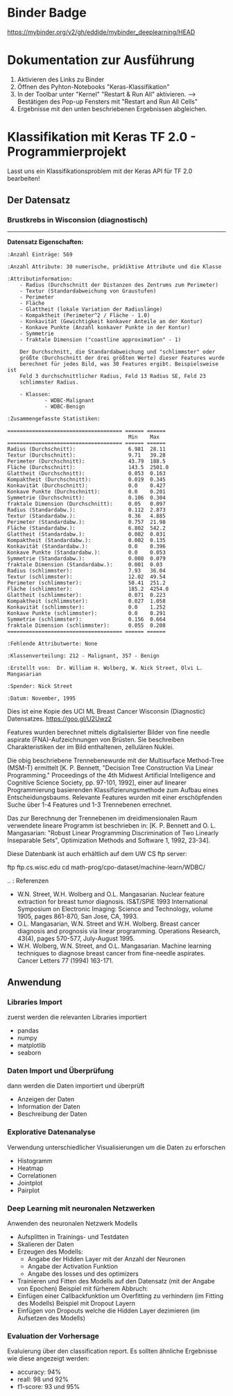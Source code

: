 # Binder Badge
https://mybinder.org/v2/gh/eddide/mybinder_deeplearning/HEAD

# Dokumentation zur Ausführung
1. Aktivieren des Links zu Binder
2. Öffnen des Pyhton-Notebooks "Keras-Klassifikation"
3. In der Toolbar unter "Kernel" "Restart & Run All" aktivieren. --> Bestätigen des Pop-up Fensters mit "Restart and Run All Cells"
4. Ergebnisse mit den unten beschriebenen Ergebnissen abgleichen.


# Klassifikation mit Keras TF 2.0 - Programmierprojekt

Lasst uns ein Klassifikationsproblem mit der Keras API für TF 2.0 bearbeiten!

## Der Datensatz

### Brustkrebs in Wisconsion (diagnostisch)
--------------------------------------------

**Datensatz Eigenschaften:**

    :Anzahl Einträge: 569

    :Anzahl Attribute: 30 numerische, prädiktive Attribute und die Klasse

    :Attributinformation:
        - Radius (Durchschnitt der Distanzen des Zentrums zum Perimeter)
        - Textur (Standardabweichung von Graustufen)
        - Perimeter
        - Fläche
        - Glattheit (lokale Variation der Radiuslänge)
        - Kompaktheit (Perimeter^2 / Fläche - 1.0)
        - Konkavität (Gewichtigkeit konkaver Anteile an der Kontur)
        - Konkave Punkte (Anzahl konkaver Punkte in der Kontur)
        - Symmetrie 
        - fraktale Dimension ("coastline approximation" - 1)

        Der Durchschnitt, die Standardabweichung und "schlimmster" oder 
        größte (Durchschnitt der drei größten Werte) dieser Features wurde 
        berechnet für jedes Bild, was 30 Features ergibt. Beispielsweise ist
        Feld 3 durchschnittlicher Radius, Feld 13 Radius SE, Feld 23 
        schlimmster Radius.

        - Klassen:
                - WDBC-Malignant
                - WDBC-Benign

    :Zusammengefasste Statistiken:

    ===================================== ====== ======
                                           Min    Max
    ===================================== ====== ======
    Radius (Durchschnitt):                 6.981  28.11
    Textur (Durchschnitt):                 9.71   39.28
    Perimeter (Durchschnitt):              43.79  188.5
    Fläche (Durchschnitt):                 143.5  2501.0
    Glattheit (Durchschnitt):              0.053  0.163
    Kompaktheit (Durchschnitt):            0.019  0.345
    Konkavität (Durchschnitt):             0.0    0.427
    Konkave Punkte (Durchschnitt):         0.0    0.201
    Symmetrie (Durchschnitt):              0.106  0.304
    fraktale Dimension (Durchschnitt):     0.05   0.097
    Radius (Standardabw.):                 0.112  2.873
    Textur (Standardabw.):                 0.36   4.885
    Perimeter (Standardabw.):              0.757  21.98
    Fläche (Standardabw.):                 6.802  542.2
    Glattheit (Standardabw.):              0.002  0.031
    Kompaktheit (Standardabw.):            0.002  0.135
    Konkavität (Standardabw.):             0.0    0.396
    Konkave Punkte (Standardabw.):         0.0    0.053
    Symmetrie (Standardabw.):              0.008  0.079
    fraktale Dimension (Standardabw.):     0.001  0.03
    Radius (schlimmster):                  7.93   36.04
    Textur (schlimmster):                  12.02  49.54
    Perimeter (schlimmster):               50.41  251.2
    Fläche (schlimmster):                  185.2  4254.0
    Glattheit (schlimmster):               0.071  0.223
    Kompaktheit (schlimmster):             0.027  1.058
    Konkavität (schlimmster):              0.0    1.252
    Konkave Punkte (schlimmster):          0.0    0.291
    Symmetrie (schlimmster):               0.156  0.664
    fraktale Dimension (schlimmster):      0.055  0.208
    ===================================== ====== ======

    :Fehlende Attributwerte: None

    :Klassenverteilung: 212 - Malignant, 357 - Benign

    :Erstellt von:  Dr. William H. Wolberg, W. Nick Street, Olvi L. Mangasarian

    :Spender: Nick Street

    :Datum: November, 1995

Dies ist eine Kopie des UCI ML Breast Cancer Wisconsin (Diagnostic) Datensatzes.
https://goo.gl/U2Uwz2

Features wurden berechnet mittels digitalisierter Bilder von fine needle
aspirate (FNA)-Aufzeichnungen von Brüsten. Sie beschreiben Charakteristiken
der im Bild enthaltenen, zellulären  Nuklei.

Die obig beschriebene Trennebenewurde mit der Multisurface 
Method-Tree (MSM-T) ermittelt [K. P. Bennett, "Decision Tree
Construction Via Linear Programming." Proceedings of the 4th
Midwest Artificial Intelligence and Cognitive Science Society,
pp. 97-101, 1992], einer auf linearer Programmierung basierenden
Klassifizierungsmethode zum Aufbau eines Entscheidungsbaums.
Relevante Features wurden mit einer erschöpfenden Suche über
1-4 Features und 1-3 Trennebenen errechnet.

Das zur Berechnung der Trennebenen im dreidimensionalen Raum
verwendete lineare Programm ist beschrieben in:
[K. P. Bennett and O. L. Mangasarian: "Robust Linear
Programming Discrimination of Two Linearly Inseparable Sets",
Optimization Methods and Software 1, 1992, 23-34].

Diese Datenbank ist auch erhältlich auf dem UW CS ftp server:

ftp ftp.cs.wisc.edu
cd math-prog/cpo-dataset/machine-learn/WDBC/

.. : Referenzen

   - W.N. Street, W.H. Wolberg and O.L. Mangasarian. Nuclear feature extraction 
     for breast tumor diagnosis. IS&T/SPIE 1993 International Symposium on 
     Electronic Imaging: Science and Technology, volume 1905, pages 861-870,
     San Jose, CA, 1993.
   - O.L. Mangasarian, W.N. Street and W.H. Wolberg. Breast cancer diagnosis and 
     prognosis via linear programming. Operations Research, 43(4), pages 570-577, 
     July-August 1995.
   - W.H. Wolberg, W.N. Street, and O.L. Mangasarian. Machine learning techniques
     to diagnose breast cancer from fine-needle aspirates. Cancer Letters 77 (1994) 
     163-171.

## Anwendung
### Libraries Import
zuerst werden die relevanten Libraries importiert
- pandas
- numpy
- matplotlib
- seaborn
### Daten Import und Überprüfung
dann werden die Daten importiert und überprüft
- Anzeigen der Daten
- Information der Daten
- Beschreibung der Daten
### Explorative Datenanalyse
Verwendung unterschiedlicher Visualisierungen um die Daten zu erforschen
- Histogramm
- Heatmap
- Correlationen
- Jointplot
- Pairplot
### Deep Learning mit neuronalen Netzwerken
Anwenden des neuronalen Netzwerk Modells
- Aufsplitten in Trainings- und Testdaten
- Skalieren der Daten
- Erzeugen des Modells:
  - Angabe der Hidden Layer mit der Anzahl der Neuronen
  - Angabe der Activation Funktion
  - Angabe des losses und des optimizers
- Trainieren und Fitten des Modells auf den Datensatz (mit der Angabe von Epochen)
Beispiel mit fürherem Abbruch:
- Einfügen einer Callbackfunktion um Overfitting zu verhindern (im Fitting des Modells)
Beispiel mit Dropout Layern
- Einfügen von Dropouts welche die Hidden Layer dezimieren (im Aufsetzen des Modells)
### Evaluation der Vorhersage
Evaluierung über den classification report.
Es sollten ähnliche Ergebnisse wie diese angezeigt werden:
- accuracy: 94%
- reall: 98 und 92%
- f1-score: 93 und 95%
